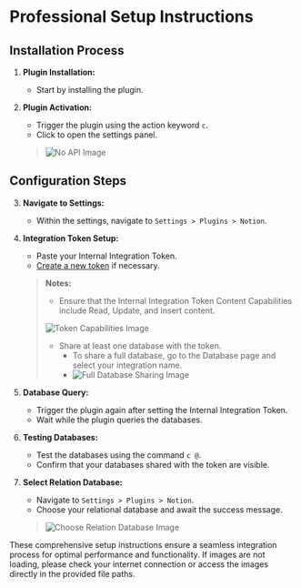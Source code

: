 # Professional Setup Instructions

## Installation Process

1. **Plugin Installation:**
   - Start by installing the plugin.

2. **Plugin Activation:**
   - Trigger the plugin using the action keyword `c`.
   - Click to open the settings panel.

   > ![No API Image](assets/screenshots/error_IIT.png)

## Configuration Steps

3. **Navigate to Settings:**
   - Within the settings, navigate to `Settings > Plugins > Notion`.

4. **Integration Token Setup:**
   - Paste your Internal Integration Token.
   - [Create a new token](https://www.notion.so/my-integrations) if necessary.

   > **Notes:**
   > - Ensure that the Internal Integration Token Content Capabilities include Read, Update, and Insert content.
   >   
   >  ![Token Capabilities Image](assets/screenshots/token_capabilities.png)
   >
   > - Share at least one database with the token.
   >    - To share a full database, go to the Database page and select your integration name.
   >    - ![Full Database Sharing Image](assets/screenshots/full_DB.png)

5. **Database Query:**
   - Trigger the plugin again after setting the Internal Integration Token.
   - Wait while the plugin queries the databases.

6. **Testing Databases:**
   - Test the databases using the command `c @`.
   - Confirm that your databases shared with the token are visible.

7. **Select Relation Database:**
   - Navigate to `Settings > Plugins > Notion`.
   - Choose your relational database and await the success message.

   > ![Choose Relation Database Image](assets/screenshots/relation_selection.png)

These comprehensive setup instructions ensure a seamless integration process for optimal performance and functionality. If images are not loading, please check your internet connection or access the images directly in the provided file paths.
